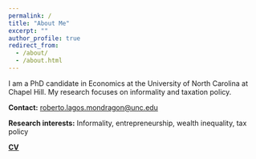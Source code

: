 ```yaml
---
permalink: /
title: "About Me"
excerpt: ""
author_profile: true
redirect_from: 
  - /about/
  - /about.html
---
```


I am a PhD candidate in Economics at the University of North Carolina at Chapel Hill. My research focuses on informality and taxation policy.

**Contact:** [roberto.lagos.mondragon@unc.edu](mailto:roberto.lagos.mondragon@unc.edu)

**Research interests:** Informality, entrepreneurship, wealth inequality, tax policy

[**CV**](/files/RLagos_CV.pdf) 
